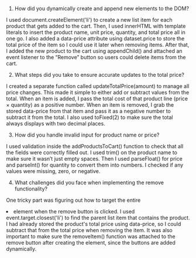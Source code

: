 1. How did you dynamically create and append new elements to the DOM?  

I used document.createElement('li') to create a new list item for each product that gets added to the cart. Then, I used innerHTML with template literals to insert the product name, unit price, quantity, and total price all in one go. I also added a data-price attribute using dataset.price to store the total price of the item so I could use it later when removing items. After that, I added the new product to the cart using appendChild() and attached an event listener to the “Remove” button so users could delete items from the cart.

2. What steps did you take to ensure accurate updates to the total price?

I created a separate function called updateTotalPrice(amount) to manage all price changes. This made it simple to either add or subtract values from the total. When an item is added, I pass the total cost of that product line (price × quantity) as a positive number. When an item is removed, I grab the stored data-price from that item and pass it as a negative number to subtract it from the total. I also used toFixed(2) to make sure the total always displays with two decimal places.

3. How did you handle invalid input for product name or price?

I used validation inside the addProductsToCart() function to check that all the fields were correctly filled out. I used trim() on the product name to make sure it wasn’t just empty spaces. Then I used parseFloat() for price and parseInt() for quantity to convert them into numbers. I checked if any values were missing, zero, or negative.

4. What challenges did you face when implementing the remove functionality?

One tricky part was figuring out how to target the entire <li> element when the remove button is clicked. I used event.target.closest('li') to find the parent list item that contains the product. I had already stored the product's total price using data-price, so I could subtract that from the total price when removing the item. It was also important to make sure the removeItem() function was attached to the remove button after creating the element, since the buttons are added dynamically.